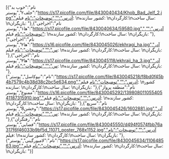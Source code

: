 [{"نام":"خوب بد جلف۲","پوستر":"https://s17.picofile.com/file/8430040434/Khob_Bad_Jelf_2.jpg","آدرس":"","توضیحات":"نام فیلم: \nکشور سازنده: \nکارگردان:\nسال ساخت: \nبازیگران: "},{"نام":"اخراجی ها۱","پوستر":"https://s17.picofile.com/file/8430040634/59580.jpg","آدرس":"","توضیحات":"نام فیلم: \nکشور سازنده: \nکارگردان:\nسال ساخت: \nبازیگران: "},{"نام":"اخراجی ها۲","پوستر":"https://s16.picofile.com/file/8430045026/ekhragi_ha.jpg","آدرس":"","توضیحات":"نام فیلم: \nکشور سازنده: \nکارگردان:\nسال ساخت: \nبازیگران: "},{"نام":"اخراجی ها۳","پوستر":"https://s17.picofile.com/file/8430045118/ekhraji_ha_3.jpg","آدرس":"","توضیحات":"نام فیلم: \nکشور سازنده: \nکارگردان:\nسال ساخت: \nبازیگران: "},{"نام":"نیوکاسل","پوستر":"https://s17.picofile.com/file/8430045218/f8bd0f45b4b7579c4b38d38c2bc5e634.png","آدرس":"","توضیحات":"نام فیلم: \nکشور سازنده: \nکارگردان:\nسال ساخت: \nبازیگران: "},{"نام":"منطقه پرواز ممنوع","پوستر":"https://s16.picofile.com/file/8430045292/13980801105540541187315910.jpg","آدرس":"","توضیحات":"نام فیلم: \nکشور سازنده: \nکارگردان:\nسال ساخت: \nبازیگران: "},{"نام":"سریع وخشن8","پوستر":"https://s17.picofile.com/file/8430045426/1602881.jpg","آدرس":"","توضیحات":"نام فیلم: \nکشور سازنده: \nکارگردان:\nسال ساخت: \nبازیگران: "},{"نام":"رفتگران فضایی","پوستر":"https://s17.picofile.com/file/8430045550/d494f0574fbb76a317f6f46033b9bf5d_11071_poster_768x1152.jpg","آدرس":"","توضیحات":"نام فیلم: \nکشور سازنده: \nکارگردان:\nسال ساخت: \nبازیگران: "},{"نام":"لامبورگینی","پوستر":"https://s17.picofile.com/file/8430045634/110648563.jpg","آدرس":"","توضیحات":"نام فیلم: \nکشور سازنده: \nکارگردان:\nسال ساخت: \nبازیگران: "}]
